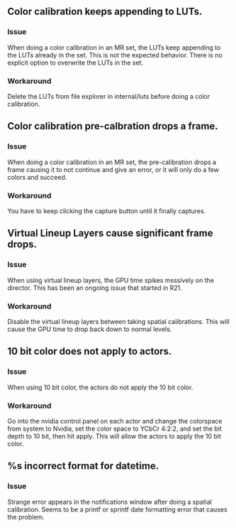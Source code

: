 ## Color calibration keeps appending to LUTs.

### Issue 
When doing a color calibration in an MR set, the LUTs keep appending to the LUTs already in the set. This is not the expected behavior. There is no explicit option to overwrite the LUTs in the set. 

### Workaround
Delete the LUTs from file explorer in internal/luts before doing a color calibration.


## Color calibration pre-calbration drops a frame.

### Issue
When doing a color calibration in an MR set, the pre-calibration drops a frame causing it to not continue and give an error, or it will only do a few colors and succeed. 

### Workaround
You have to keep clicking the capture button until it finally captures.


## Virtual Lineup Layers cause significant frame drops.

### Issue
When using virtual lineup layers, the GPU time spikes msssively on the director. This has been an ongoing issue that started in R21.

### Workaround
Disable the virtual lineup layers between taking spatial calibrations. This will cause the GPU time to drop back down to normal levels.

## 10 bit color does not apply to actors.

### Issue
When using 10 bit color, the actors do not apply the 10 bit color.

### Workaround
Go into the nvidia control panel on each actor and change the colorspace from system to Nvidia, set the color space to YCbCr 4:2:2, and set the bit depth to 10 bit, then hit apply. This will allow the actors to apply the 10 bit color.

## %s incorrect format for datetime.

### Issue
Strange error appears in the notifications window after doing a spatial calibration. Seems to be a printf or sprintf date formatting error that causes the problem.